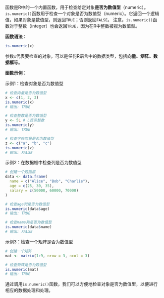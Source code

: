 函数是R中的一个内置函数，用于检查给定对象**是否为数值型**（numeric）。`is.numeric()`函数用于检查一个对象是否为数值型（numeric）。它返回一个逻辑值，如果对象是数值型，则返回`TRUE`；否则返回`FALSE`。
注意，`is.numeric()`函数对于整数（integer）也会返回`TRUE`，因为在R中整数被视为数值型。

**函数语法：**
```R
is.numeric(x)
```
参数`x`代表要检查的对象，可以是任何R语言中的数据类型，包括**向量、矩阵、数据框**等。

**函数示例：**

示例1：检查对象是否为数值型

```R
# 检查向量是否为数值型
x <- c(1, 2, 3)
is.numeric(x)
# 输出: TRUE

# 检查整数是否为数值型
y <- 5L # L表示整数
is.numeric(y)
# 输出: TRUE

# 检查字符向量是否为数值型
z <- c("a", "b", "c")
is.numeric(z)
# 输出: FALSE
```

示例2：在数据框中检查列是否为数值型

```R
# 创建一个数据框
data <- data.frame(
  name = c("Alice", "Bob", "Charlie"),
  age = c(25, 30, 35),
  salary = c(50000, 60000, 70000)
)

# 检查age列是否为数值型
is.numeric(data$age)
# 输出: TRUE

# 检查name列是否为数值型
is.numeric(data$name)
# 输出: FALSE
```

示例3：检查一个矩阵是否为数值型

```R
# 创建一个矩阵
mat <- matrix(1:9, nrow = 3, ncol = 3)

# 检查矩阵是否为数值型
is.numeric(mat)
# 输出: TRUE
```

通过调用`is.numeric()`函数，我们可以方便地检查对象是否为数值型，以便进行相应的数据处理和处理。


